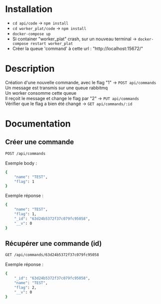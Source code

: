 # Installation 
- `cd api/code` -> `npm install`
- `cd worker_plat/code` -> `npm install`
- `docker-compose up`
- Si container "worker_plat" crash, sur un nouveau terminal -> `docker-compose restart worker_plat`
- Créer la queue 'command' à cette url : "http://localhost:15672/"

# Description
Création d'une nouvelle commande, avec le flag "1" -> ``` POST api/commands ```  
Un message est transmis sur une queue rabbitmq  
Un worker consomme cette queue  
Il reçoit le message et change le flag par "2" -> ``` PUT api/commands ```     
Vérifier que le flag a bien été changé -> ``` GET api/commands/:id ```     

# Documentation

## Créer une commande

```sh
POST /api/commands
```

Exemple body : 
```sh
{
	"name": "TEST",
	"flag": 1
}
```

Exemple réponse :
```sh
{
    "name": "TEST",
    "flag": 1,
    "_id": "63d24b5372f37c079fc95058",
    "__v": 0
}
```

## Récupérer une commande (id)

```sh
GET /api/commands/63d24b5372f37c079fc95058
```

Exemple réponse :
```sh
{
    "_id": "63d24b5372f37c079fc95058",
    "name": "TEST",
    "flag": 2,
    "__v": 0
}
```
